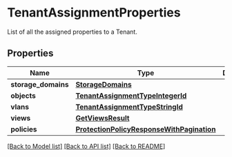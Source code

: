 # TenantAssignmentProperties

List of all the assigned properties to a Tenant.

## Properties
Name | Type | Description | Notes
------------ | ------------- | ------------- | -------------
**storage_domains** | [**StorageDomains**](StorageDomains.md) |  | [optional] 
**objects** | [**TenantAssignmentTypeIntegerId**](TenantAssignmentTypeIntegerId.md) |  | [optional] 
**vlans** | [**TenantAssignmentTypeStringId**](TenantAssignmentTypeStringId.md) |  | [optional] 
**views** | [**GetViewsResult**](GetViewsResult.md) |  | [optional] 
**policies** | [**ProtectionPolicyResponseWithPagination**](ProtectionPolicyResponseWithPagination.md) |  | [optional] 

[[Back to Model list]](../README.md#documentation-for-models) [[Back to API list]](../README.md#documentation-for-api-endpoints) [[Back to README]](../README.md)


